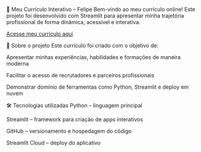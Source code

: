 📄 Meu Currículo Interativo – Felipe
Bem-vindo ao meu currículo online! Este projeto foi desenvolvido com Streamlit para apresentar minha trajetória profissional de forma dinâmica, acessível e interativa.

[Acesse meu currículo aqui](https://curr-culo-korpgbnmvzwugsjiyevye2.streamlit.app/)

🚀 Sobre o projeto
Este currículo foi criado com o objetivo de:

Apresentar minhas experiências, habilidades e formações de maneira moderna

Facilitar o acesso de recrutadores e parceiros profissionais

Demonstrar domínio de ferramentas como Python, Streamlit e deploy em nuvem

🛠️ Tecnologias utilizadas
Python – linguagem principal

Streamlit – framework para criação de apps interativos

GitHub – versionamento e hospedagem do código

Streamlit Cloud – deploy do aplicativo
